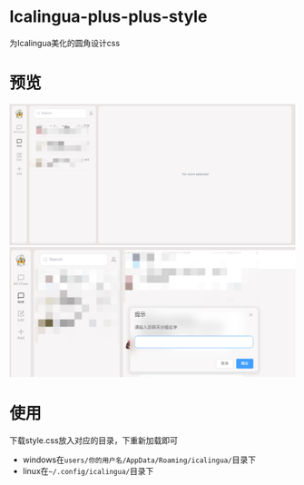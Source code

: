 # Icalingua-plus-plus-style
为Icalingua美化的圆角设计css
# 预览
![预览](https://github.com/wehaox/Icalingua-plus-plus-style/blob/main/1.png)
![预览](https://github.com/wehaox/Icalingua-plus-plus-style/blob/main/2.png)
# 使用
下载style.css放入对应的目录，下重新加载即可
- windows在`users/你的用户名/AppData/Roaming/icalingua/`目录下
- linux在`~/.config/icalingua/`目录下
